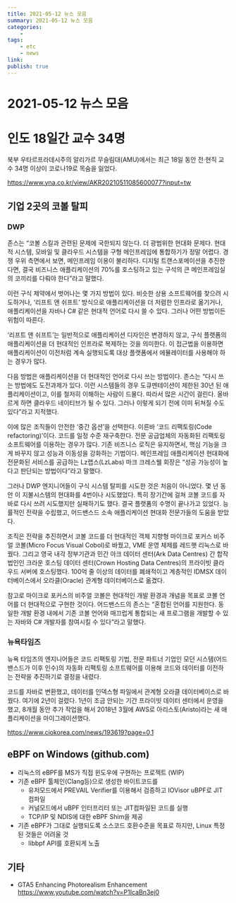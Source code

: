 ```yaml
---
title: 2021-05-12 뉴스 모음
summary: 2021-05-12 뉴스 모음
categories:
    - 
tags:
    - etc
    - news
link: 
publish: true
---
```


# 2021-05-12 뉴스 모음

# 인도 18일간 교수 34명

북부 우타르프라데시주의 알리가르 무슬림대(AMU)에서는 최근 18일 동안 전·현직 교수 34명 이상이 코로나19로 목숨을 잃었다.

<https://www.yna.co.kr/view/AKR20210511085600077?input=tw>

## 기업 2곳의 코볼 탈피

### DWP

존스는 “코볼 스킬과 관련된 문제에 국한되지 않는다. 더 광범위한 현대화 문제다. 현대적 시스템, 모바일 및 클라우드 시스템을 구형 메인프레임에 통합하기가 정말 어렵다. 경쟁 우위 측면에서 보면, 메인프레임 이용이 불리하다. 디지털 트랜스포메이션을 추진한다면, 결국 비즈니스 애플리케이션의 70%를 호스팅하고 있는 구석의 큰 메인프레임실의 코끼리를 다뤄야 한다”라고 말했다.

이런 구식 제약에서 벗어나는 몇 가지 방법이 있다. 비슷한 상용 소프트웨어를 찾으려 시도하거나, ‘리프트 앤 쉬프트’ 방식으로 애플리케이션을 더 저렴한 인프라로 옮기거나, 애플리케이션을 자바나 C# 같은 현대적 언어로 다시 쓸 수 있다. 그러나 어떤 방법이든 위험이 따른다.

‘리프트 앤 쉬프트’는 일반적으로 애플리케이션 디자인은 변경하지 않고, 구식 플랫폼의 애플리케이션을 더 현대적인 인프라로 복제하는 것을 의미한다. 이 접근법을 이용하면 애플리케이션이 이전처럼 계속 실행되도록 대상 플랫폼에서 에뮬레이터를 사용해야 하는 경우가 많다.

다음 방법은 애플리케이션을 더 현대적인 언어로 다시 쓰는 방법이다. 존스는 “다시 쓰는 방법에도 도전과제가 있다. 이런 시스템들의 경우 도큐멘테이션이 제한된 30년 된 애플리케이션이고, 이를 철저히 이해하는 사람이 드물다. 따라서 많은 시간이 걸린다. 올바르게 하면 클라우드 네이티브가 될 수 있다. 그러나 이렇게 되기 전에 이미 뒤쳐질 수도 있다”라고 지적했다.

이에 많은 조직들이 안전한 ‘중간 옵션’을 선택한다. 이른바 ‘코드 리팩토링(Code refactoring)’이다. 코드를 일정 수준 재구축한다. 전문 공급업체의 자동화된 리팩토링 소프트웨어를 이용하는 경우가 많다. 기존 비즈니스 로직은 유지하면서, 핵심 기능을 크게 바꾸지 않고 성능과 이동성을 강화하는 기법이다. 메인프레임 애플리케이션 현대화에 전문화된 서비스를 공급하는 Lz랩스(LzLabs) 마크 크레스웰 회장은 “성공 가능성이 높다고 판단되는 방법이다”라고 말했다.

그러나 DWP 엔지니어들이 구식 시스템 탈피를 시도한 것은 처음이 아니었다. 몇 년 동안 이 지불시스템의 현대화를 4번이나 시도했었다. 특히 장기간에 걸쳐 코볼 코드를 자바로 다시 쓰려 시도했지만 실패하기도 했다. 결국 플랫폼의 수명이 끝나가고 있었다. 능률적인 전략을 수립했고, 어드밴스드 소속 애플리케이션 현대화 전문가들의 도움을 받았다.

조직은 전략을 추진하면서 코볼 코드를 더 현대적인 객체 지향형 마이크로 포커스 비주얼 코볼(Micro Focus Visual Cobol)로 바꿨고, VME 운영 체제를 레드햇 리눅스로 바꿨다. 그리고 영국 내각 정부기관과 민간 아크 데이터 센터(Ark Data Centres) 간 합작 법인인 크라운 호스팅 데이터 센터(Crown Hosting Data Centres)의 프라이빗 클라우드 서버에 호스팅했다. 100억 줄 이상의 데이터를 폐쇄적이고 계층적인 IDMSX 데이터베이스에서 오라클(Oracle) 관계형 데이터베이스로 옮겼다.

참고로 마이크로 포커스의 비주얼 코볼은 현대적인 개발 환경과 개념을 목표로 코볼 언어를 더 현대적으로 구현한 것이다. 어드밴스드의 존스는 “혼합된 언어를 지원한다. 동일한 개발 환경 내에서 기존 코볼 언어와 매끄럽게 통합되는 새 프로그램을 개발할 수 있는 자바와 C# 개발자를 참여시킬 수 있다”라고 말했다.

### 뉴욕타임즈

뉴욕 타임즈의 엔지니어들은 코드 리팩토링 기법, 전문 파트너 기업인 모던 시스템(어드밴스드가 이후 인수)의 자동화 리팩토링 소프트웨어를 이용해 코드와 데이터를 이전하는 전략을 추진하기로 결정을 내렸다.

코드를 자바로 변환했고, 데이터를 인덱스형 파일에서 관계형 오라클 데이터베이스로 바꿨다. 여기에 2년이 걸렸다. 1년이 조금 안되는 기간 프라이빗 데이터 센터에서 운영을 했고, 8개월 동안 추가 작업을 해서 2018년 3월에 AWS로 아리스토(Aristo)라는 새 애플리케이션을 마이그레이션했다.

<https://www.ciokorea.com/news/193619?page=0,1>

## eBPF on Windows (github.com)

- 리눅스의 eBPF를 MS가 직접 윈도우에 구현하는 프로젝트 (WIP)
- 기존 eBPF 툴체인(Clang등)으로 생성한 바이트코드를 
  - 유저모드에서 PREVAIL Verifier를 이용해서 검증하고 IOVisor uBPF로 JIT 컴파일
  - 커널모드에서 uBPF 인터프리터 또는 JIT컴파일된 코드를 실행
  - TCP/IP 및 NDIS에 대한 eBPF Shim을 제공
- 기존 eBPF가 그대로 실행되도록 소스코드 호환수준을 목표로 하지만, Linux 특정된 것들은 어려울 것
  - libbpf API를 호환되게 노출

## 기타

- GTA5 Enhancing Photorealism Enhancement <https://www.youtube.com/watch?v=P1IcaBn3ej0>
